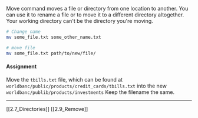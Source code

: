Move command moves a file or directory from one location to another. 
You can use it to rename a file or to move it to a different directory altogether.
Your working directory can't be the directory you're moving.

``` bash
# Change name
mv some_file.txt some_other_name.txt
```

``` bash
# move file
mv some_file.txt path/to/new/file/
```

#### Assignment 
Move the ```tbills.txt``` file, which can be found at ```worldbanc/public/products/credit_cards/tbills.txt``` into the new ```worldbanc/publib/products/investments``` 
Keep the filename the same. 

---
[[2.7_Directories]]
[[2.9_Remove]]